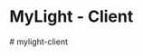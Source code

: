 # MyLight - Client

<!-- Product Wiki: 
https://corpwiki.appnexus.com/pages/viewpage.action?pageId=81078600

## Setup 

1) Install dependencies 

```
npm install 
```

For development, also make sure that 'nodemon', 'watchify' and 'reactify' are installed globally.

```
npm run global-install 
```

2) Build (creates/updates 'dist' folder, from which the app is executed)

```
./build.sh
```

3) Run (make sure The List server is running first)

```
npm start 
```

4) Develop 

```
npm run reactify 
```

Continuously compiles all React code from app/scripts into dist/js/main.js.
 --># mylight-client
